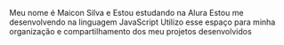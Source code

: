 Meu nome é Maicon Silva e Estou estudando na Alura
Estou me desenvolvendo na linguagem JavaScript
Utilizo esse espaço para minha organização e compartilhamento dos meu projetos desenvolvidos
